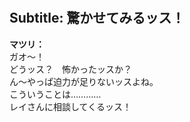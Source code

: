 # 

  
## Subtitle: 驚かせてみるッス！
  
**マツリ：**  
ガオ～！  
どうッス？　怖かったッスか？  
ん～やっぱ迫力が足りないッスよね。  
こういうことは…………  
レイさんに相談してくるッス！  
